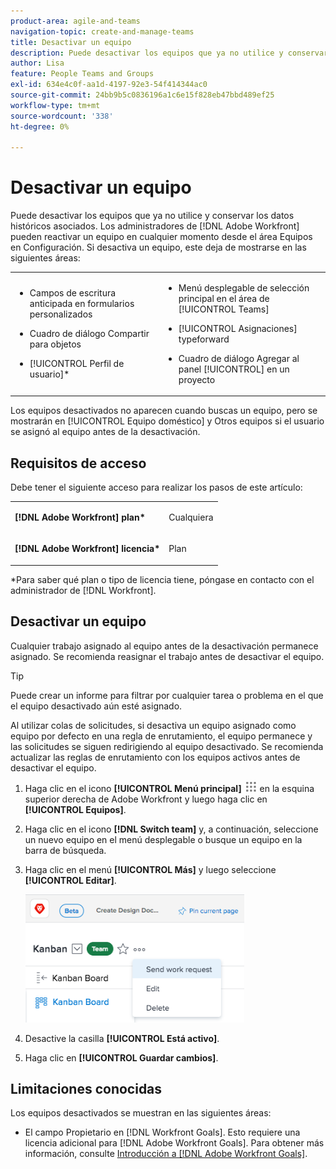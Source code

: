 ```yaml
---
product-area: agile-and-teams
navigation-topic: create-and-manage-teams
title: Desactivar un equipo
description: Puede desactivar los equipos que ya no utilice y conservar los datos históricos asociados. Los administradores de Adobe Workfront pueden reactivar un equipo en cualquier momento desde el área Equipos de la Configuración.
author: Lisa
feature: People Teams and Groups
exl-id: 634e4c0f-aa1d-4197-92e3-54f414344ac0
source-git-commit: 24bb9b5c0836196a1c6e15f828eb47bbd489ef25
workflow-type: tm+mt
source-wordcount: '338'
ht-degree: 0%

---
```


# Desactivar un equipo

Puede desactivar los equipos que ya no utilice y conservar los datos históricos asociados. Los administradores de [!DNL Adobe Workfront] pueden reactivar un equipo en cualquier momento desde el área Equipos en Configuración. Si desactiva un equipo, este deja de mostrarse en las siguientes áreas:

<table style="table-layout:auto"> 
 <col> 
 <col> 
 <tbody> 
  <tr> 
   <td> 
    <ul> 
     <li> <p>Campos de escritura anticipada en formularios personalizados</p> </li> 
    </ul> 
    <ul> 
     <li> <p>Cuadro de diálogo Compartir para objetos</p> </li> 
     <li> <p>[!UICONTROL Perfil de usuario]*</p> </li> 
    </ul> </td> 
   <td> 
    <ul> 
     <li> <p>Menú desplegable de selección principal en el área de [!UICONTROL Teams]</p> </li> 
     <li> <p>[!UICONTROL Asignaciones] typeforward</p> </li> 
     <li> <p>Cuadro de diálogo Agregar al panel [!UICONTROL] en un proyecto</p> </li> 
    </ul> </td> 
  </tr> 
 </tbody> 
</table>

Los equipos desactivados no aparecen cuando buscas un equipo, pero se mostrarán en [!UICONTROL Equipo doméstico] y Otros equipos si el usuario se asignó al equipo antes de la desactivación.

## Requisitos de acceso

Debe tener el siguiente acceso para realizar los pasos de este artículo:

<table style="table-layout:auto"> 
 <col> 
 <col> 
 <tbody> 
  <tr> 
   <td role="rowheader"><strong>[!DNL Adobe Workfront] plan*</strong></td> 
   <td> <p>Cualquiera</p> </td> 
  </tr> 
  <tr> 
   <td role="rowheader"><strong>[!DNL Adobe Workfront] licencia*</strong></td> 
   <td> <p>Plan</p> </td> 
  </tr> 
 </tbody> 
</table>

&#42;Para saber qué plan o tipo de licencia tiene, póngase en contacto con el administrador de [!DNL Workfront].

## Desactivar un equipo

Cualquier trabajo asignado al equipo antes de la desactivación permanece asignado. Se recomienda reasignar el trabajo antes de desactivar el equipo.

>[!TIP]
>
>Puede crear un informe para filtrar por cualquier tarea o problema en el que el equipo desactivado aún esté asignado.

Al utilizar colas de solicitudes, si desactiva un equipo asignado como equipo por defecto en una regla de enrutamiento, el equipo permanece y las solicitudes se siguen redirigiendo al equipo desactivado. Se recomienda actualizar las reglas de enrutamiento con los equipos activos antes de desactivar el equipo.

1. Haga clic en el icono **[!UICONTROL Menú principal]** ![](assets/main-menu-icon.png) en la esquina superior derecha de Adobe Workfront y luego haga clic en **[!UICONTROL Equipos]**.
1. Haga clic en el icono **[!DNL Switch team]** y, a continuación, seleccione un nuevo equipo en el menú desplegable o busque un equipo en la barra de búsqueda.
1. Haga clic en el menú **[!UICONTROL Más]** y luego seleccione **[!UICONTROL Editar]**.

   ![](assets/edit-team-settings-350x205.png)

1. Desactive la casilla **[!UICONTROL Está activo]**.
1. Haga clic en **[!UICONTROL Guardar cambios]**.

## Limitaciones conocidas

Los equipos desactivados se muestran en las siguientes áreas:

* El campo Propietario en [!DNL Workfront Goals]. Esto requiere una licencia adicional para [!DNL Adobe Workfront Goals]. Para obtener más información, consulte [Introducción a [!DNL Adobe Workfront Goals]](../../workfront-goals/goal-management/getting-started-with-wf-goals.md).
